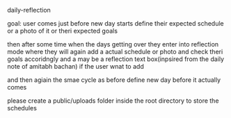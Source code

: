 daily-reflection

goal: user comes just before new day starts define their expected schedule or a photo of it or theri expected goals

then after some time when the days getting over they enter into reflection mode where they will again add a actual schedule or photo and check theri goals accoridngly and a may be a reflection text box(inpsired from the daily note of amitabh bachan) if the user wnat to add

and then agiain the smae cycle as before define new day before it actually comes

please create a public/uploads folder inside the root directory to store the schedules